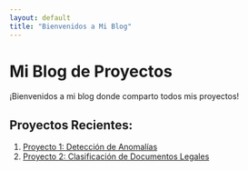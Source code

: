 ```yaml
---
layout: default
title: "Bienvenidos a Mi Blog"
---
```


# Mi Blog de Proyectos

¡Bienvenidos a mi blog donde comparto todos mis proyectos!

## Proyectos Recientes:
1. [Proyecto 1: Detección de Anomalías](proyecto1.md)
2. [Proyecto 2: Clasificación de Documentos Legales](proyecto2.md)
